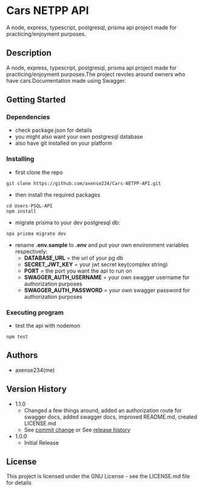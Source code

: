 # **Cars NETPP API**

A node, express, typescript, postgresql, prisma api project made for practicing/enjoyment purposes.

## Description

A node, express, typescript, postgresql, prisma api project made for practicing/enjoyment purposes.The project revoles around owners who have cars.Documentation made using Swagger.

## Getting Started

### Dependencies

- check package.json for details
- you might also want your own postgresql database
- also have git installed on your platform

### Installing

- first clone the repo

```
git clone https://github.com/axense234/Cars-NETPP-API.git
```

- then install the required packages

```
cd Users-PSQL-API
npm install
```

- migrate prisma to your dev postgresql db:

```
npx prisma migrate dev
```

- rename **.env.sample** to **.env** and put your own environment variables respectively:
  - **DATABASE_URL** = the url of your pg db
  - **SECRET_JWT_KEY** = your jwt secret key(complex string)
  - **PORT** = the port you want the api to run on
  - **SWAGGER_AUTH_USERNAME** = your own swagger username for authorization purposes
  - **SWAGGER_AUTH_PASSWORD** = your own swagger password for authorization purposes

### Executing program

- test the api with nodemon

```
npm test
```

## Authors

- axense234(me)

## Version History

- 1.1.0
  - Changed a few things around, added an authorization route for swagger docs, added swagger docs, improved README.md, created LICENSE.md
  - See [commit change](https://github.com/axense234/Cars-NETPP-API/commits/master) or See [release history](https://github.com/axense234/Cars-NETPP-API/releases)
- 1.0.0
  - Initial Release

## License

This project is licensed under the GNU License - see the LICENSE.md file for details

